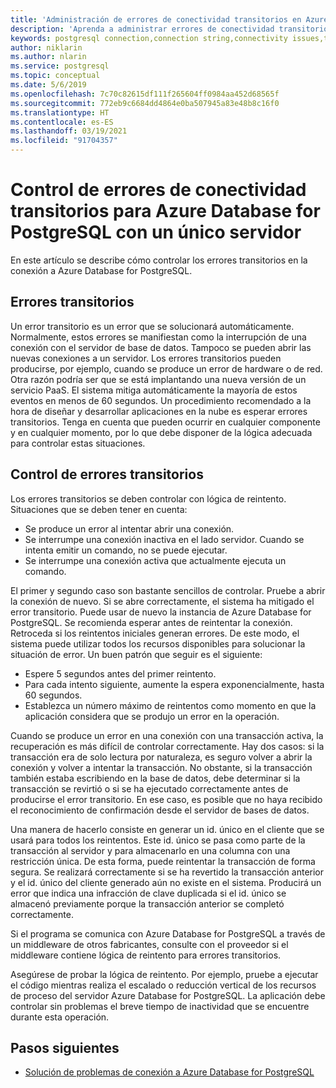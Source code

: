 ```yaml
---
title: 'Administración de errores de conectividad transitorios en Azure Database for PostgreSQL: servidor único'
description: 'Aprenda a administrar errores de conectividad transitorios en Azure Database for PostgreSQL: servidor único.'
keywords: postgresql connection,connection string,connectivity issues,transient error,connection error
author: niklarin
ms.author: nlarin
ms.service: postgresql
ms.topic: conceptual
ms.date: 5/6/2019
ms.openlocfilehash: 7c70c82615df111f265604ff0984aa452d68565f
ms.sourcegitcommit: 772eb9c6684dd4864e0ba507945a83e48b8c16f0
ms.translationtype: HT
ms.contentlocale: es-ES
ms.lasthandoff: 03/19/2021
ms.locfileid: "91704357"
---
```

# <a name="handling-transient-connectivity-errors-for-azure-database-for-postgresql---single-server"></a>Control de errores de conectividad transitorios para Azure Database for PostgreSQL con un único servidor

En este artículo se describe cómo controlar los errores transitorios en la conexión a Azure Database for PostgreSQL.

## <a name="transient-errors"></a>Errores transitorios

Un error transitorio es un error que se solucionará automáticamente. Normalmente, estos errores se manifiestan como la interrupción de una conexión con el servidor de base de datos. Tampoco se pueden abrir las nuevas conexiones a un servidor. Los errores transitorios pueden producirse, por ejemplo, cuando se produce un error de hardware o de red. Otra razón podría ser que se está implantando una nueva versión de un servicio PaaS. El sistema mitiga automáticamente la mayoría de estos eventos en menos de 60 segundos. Un procedimiento recomendado a la hora de diseñar y desarrollar aplicaciones en la nube es esperar errores transitorios. Tenga en cuenta que pueden ocurrir en cualquier componente y en cualquier momento, por lo que debe disponer de la lógica adecuada para controlar estas situaciones.

## <a name="handling-transient-errors"></a>Control de errores transitorios

Los errores transitorios se deben controlar con lógica de reintento. Situaciones que se deben tener en cuenta:

* Se produce un error al intentar abrir una conexión.
* Se interrumpe una conexión inactiva en el lado servidor. Cuando se intenta emitir un comando, no se puede ejecutar.
* Se interrumpe una conexión activa que actualmente ejecuta un comando.

El primer y segundo caso son bastante sencillos de controlar. Pruebe a abrir la conexión de nuevo. Si se abre correctamente, el sistema ha mitigado el error transitorio. Puede usar de nuevo la instancia de Azure Database for PostgreSQL. Se recomienda esperar antes de reintentar la conexión. Retroceda si los reintentos iniciales generan errores. De este modo, el sistema puede utilizar todos los recursos disponibles para solucionar la situación de error. Un buen patrón que seguir es el siguiente:

* Espere 5 segundos antes del primer reintento.
* Para cada intento siguiente, aumente la espera exponencialmente, hasta 60 segundos.
* Establezca un número máximo de reintentos como momento en que la aplicación considera que se produjo un error en la operación.

Cuando se produce un error en una conexión con una transacción activa, la recuperación es más difícil de controlar correctamente. Hay dos casos: si la transacción era de solo lectura por naturaleza, es seguro volver a abrir la conexión y volver a intentar la transacción. No obstante, si la transacción también estaba escribiendo en la base de datos, debe determinar si la transacción se revirtió o si se ha ejecutado correctamente antes de producirse el error transitorio. En ese caso, es posible que no haya recibido el reconocimiento de confirmación desde el servidor de bases de datos.

Una manera de hacerlo consiste en generar un id. único en el cliente que se usará para todos los reintentos. Este id. único se pasa como parte de la transacción al servidor y para almacenarlo en una columna con una restricción única. De esta forma, puede reintentar la transacción de forma segura. Se realizará correctamente si se ha revertido la transacción anterior y el id. único del cliente generado aún no existe en el sistema. Producirá un error que indica una infracción de clave duplicada si el id. único se almacenó previamente porque la transacción anterior se completó correctamente.

Si el programa se comunica con Azure Database for PostgreSQL a través de un middleware de otros fabricantes, consulte con el proveedor si el middleware contiene lógica de reintento para errores transitorios.

Asegúrese de probar la lógica de reintento. Por ejemplo, pruebe a ejecutar el código mientras realiza el escalado o reducción vertical de los recursos de proceso del servidor Azure Database for PostgreSQL. La aplicación debe controlar sin problemas el breve tiempo de inactividad que se encuentre durante esta operación.

## <a name="next-steps"></a>Pasos siguientes

* [Solución de problemas de conexión a Azure Database for PostgreSQL](howto-troubleshoot-common-connection-issues.md)
